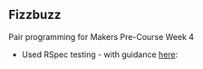 ## Fizzbuzz

Pair programming for Makers Pre-Course Week 4

- Used RSpec testing - with guidance [here](https://github.com/makersacademy/pre_course/blob/master/pills/rspec.md): 